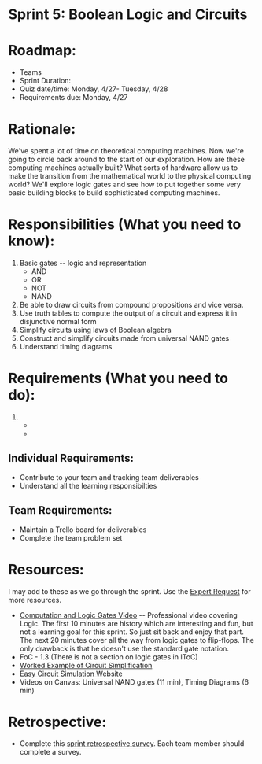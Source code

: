 # Sprint 5: Boolean Logic and Circuits

# Roadmap:
* Teams
* Sprint Duration: 
* Quiz date/time: Monday, 4/27- Tuesday, 4/28
* Requirements due: Monday, 4/27

# Rationale: 
We've spent a lot of time on theoretical computing machines.  Now we're going to circle back around to the start of our exploration.  How are these computing machines actually built?  What sorts of hardware allow us to make the transition from the mathematical world to the physical computing world?  We'll explore logic gates and see how to put together some very basic building blocks to build sophisticated computing machines. 

# Responsibilities (What you need to know):
1. Basic gates -- logic and representation
   * AND
   * OR
   * NOT
   * NAND
2. Be able to draw circuits from compound propositions and vice versa.
3. Use truth tables to compute the output of a circuit and express it in disjunctive normal form
4. Simplify circuits using laws of Boolean algebra
5. Construct and simplify circuits made from universal NAND gates
6. Understand timing diagrams

# Requirements (What you need to do):
1.
   *
   *

## Individual Requirements:
   * Contribute to your team and tracking team deliverables
   * Understand all the learning responsibilties

## Team Requirements:
   * Maintain a Trello board for deliverables
   * Complete the team problem set
   
# Resources:  
I may add to these as we go through the sprint.  Use the [Expert Request](https://rollins.co1.qualtrics.com/jfe/form/SV_0jNfbBpN1clDJfn?course=mat310s20&sprint=5) for more resources. 
   * [Computation and Logic Gates Video](https://rollins.kanopy.com/video/computation-and-logic-gates) -- Professional video covering Logic.  The first 10 minutes are history which are interesting and fun, but not a learning goal for this sprint.  So just sit back and enjoy that part.  The next 20 minutes cover all the way from logic gates to flip-flops.  The only drawback is that he doesn't use the standard gate notation.
   * FoC - 1.3  (There is not a section on logic gates in IToC)
   * [Worked Example of Circuit Simplification](./worked_example-simplification.pdf)
   * [Easy Circuit Simulation Website](https://sciencedemos.org.uk/logic_gates.php)
   * Videos on Canvas: Universal NAND gates (11 min), Timing Diagrams (6 min)
   
# Retrospective:
  * Complete this [sprint retrospective survey](https://rollins.co1.qualtrics.com/jfe/form/SV_3rAIzhpHFYbIixf?course=mat310s20&sprint=5).  Each team member should complete a survey.
